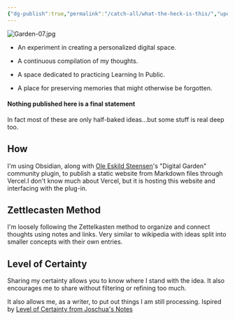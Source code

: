 ```yaml
---
{"dg-publish":true,"permalink":"/catch-all/what-the-heck-is-this/","updated":"2023-12-06T15:14:41.784-07:00"}
---
```


![Garden-07.jpg](/img/user/Attachements/Garden-07.jpg)

 - An experiment in creating a personalized digital space.
 
- A continuous compilation of my thoughts.

- A space dedicated to practicing Learning In Public.

- A place for preserving memories that might otherwise be forgotten.

#### Nothing published here is a final statement

In fact most of these are only half-baked ideas...but some stuff is real deep too. 

## How
I'm using Obsidian, along with [Ole Eskild Steensen](https://ko-fi.com/oleeskild)'s "Digital Garden" community plugin, to publish a static website from Markdown files through Vercel.I don't know much about Vercel, but it is hosting this website and interfacing with the plug-in. 

## Zettlecasten Method
I'm loosely following the Zettelkasten method to organize and connect thoughts using notes and links. Very similar to wikipedia with ideas split into smaller concepts with their own entries. 

## Level of Certainty
Sharing my certainty allows you to know where I stand with the idea. It also encourages me to share without filtering or refining too much. 

It also allows me, as a writer, to put out things I am still processing. 
Ispired by [Level of Certainty from Joschua's Notes](https://notes.joschua.io/50+Slipbox/Level+of+Certainty)